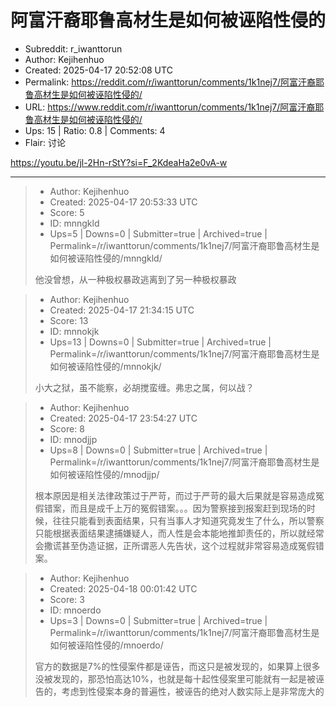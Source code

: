 # 阿富汗裔耶鲁高材生是如何被诬陷性侵的

- Subreddit: r_iwanttorun
- Author: Kejihenhuo
- Created: 2025-04-17 20:52:08 UTC
- Permalink: https://reddit.com/r/iwanttorun/comments/1k1nej7/阿富汗裔耶鲁高材生是如何被诬陷性侵的/
- URL: https://www.reddit.com/r/iwanttorun/comments/1k1nej7/阿富汗裔耶鲁高材生是如何被诬陷性侵的/
- Ups: 15 | Ratio: 0.8 | Comments: 4
- Flair: 讨论


<https://youtu.be/jl-2Hn-rStY?si=F_2KdeaHa2e0vA-w>


---

> - Author: Kejihenhuo
> - Created: 2025-04-17 20:53:33 UTC
> - Score: 5
> - ID: mnngkld
> - Ups=5 | Downs=0 | Submitter=true | Archived=true | Permalink=/r/iwanttorun/comments/1k1nej7/阿富汗裔耶鲁高材生是如何被诬陷性侵的/mnngkld/
>
> 他没曾想，从一种极权暴政逃离到了另一种极权暴政

> - Author: Kejihenhuo
> - Created: 2025-04-17 21:34:15 UTC
> - Score: 13
> - ID: mnnokjk
> - Ups=13 | Downs=0 | Submitter=true | Archived=true | Permalink=/r/iwanttorun/comments/1k1nej7/阿富汗裔耶鲁高材生是如何被诬陷性侵的/mnnokjk/
>
> 小大之狱，虽不能察，必胡搅蛮缠。弗忠之属，何以战？

> - Author: Kejihenhuo
> - Created: 2025-04-17 23:54:27 UTC
> - Score: 8
> - ID: mnodjjp
> - Ups=8 | Downs=0 | Submitter=true | Archived=true | Permalink=/r/iwanttorun/comments/1k1nej7/阿富汗裔耶鲁高材生是如何被诬陷性侵的/mnodjjp/
>
> 根本原因是相关法律政策过于严苛，而过于严苛的最大后果就是容易造成冤假错案，而且是成千上万的冤假错案。。。因为警察接到报案赶到现场的时候，往往只能看到表面结果，只有当事人才知道究竟发生了什么，所以警察只能根据表面结果逮捕嫌疑人，而人性是会本能地推卸责任的，所以就经常会撒谎甚至伪造证据，正所谓恶人先告状，这个过程就非常容易造成冤假错案。

> - Author: Kejihenhuo
> - Created: 2025-04-18 00:01:42 UTC
> - Score: 3
> - ID: mnoerdo
> - Ups=3 | Downs=0 | Submitter=true | Archived=true | Permalink=/r/iwanttorun/comments/1k1nej7/阿富汗裔耶鲁高材生是如何被诬陷性侵的/mnoerdo/
>
> 官方的数据是7%的性侵案件都是诬告，而这只是被发现的，如果算上很多没被发现的，那恐怕高达10%，也就是每十起性侵案里可能就有一起是被诬告的，考虑到性侵案本身的普遍性，被诬告的绝对人数实际上是非常庞大的
